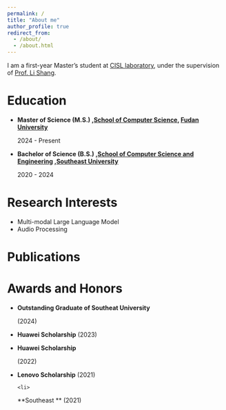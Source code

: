```yaml
---
permalink: /
title: "About me"
author_profile: true
redirect_from: 
  - /about/
  - /about.html
---
```


I am a first-year Master’s student at [CISL laboratory](https://cscw.fudan.edu.cn/), under the supervision of [Prof. Li Shang](https://cscw.fudan.edu.cn/lishang/).

Education
======
<ul>
<li>
  
**Master of Science (M.S.) ,[School of Computer Science](https://cs.fudan.edu.cn/), [Fudan University](https://www.fudan.edu.cn/)**

2024 - Present
</li>
<li> 
  
**Bachelor of Science (B.S.) ,[School of Computer Science and Engineering](https://cse.seu.edu.cn/) ,[Southeast University](https://www.seu.edu.cn/)**

2020 - 2024
</li>
</ul>

Research Interests
======
<ul>
<li>Multi-modal Large Language Model</li>
<li>Audio Processing</li>
</ul>

Publications
======

Awards and Honors
======
<ul>
<li>
  
**Outstanding Graduate of Southeat University**
  
(2024)</li>
<li>
  
  **Huawei Scholarship**
  (2023)</li>
<li>
  
  **Huawei Scholarship**
  
  (2022)</li>  
  <li>
    
  **Lenovo Scholarship**
  (2021)</li>

    <li>
    
  **Southeast **
  (2021)</li>
  

</ul>

